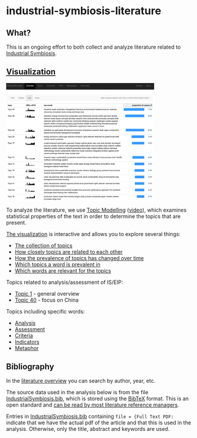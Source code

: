 # industrial-symbiosis-literature

## What?

This is an ongoing effort to both collect and analyze literature related to [Industrial Symbiosis](https://en.wikipedia.org/wiki/Industrial_symbiosis).  

## [Visualization](http://isdata-org.github.io/industrial-symbiosis-literature/topic-modelling-visualization/index.html)
<a href="http://isdata-org.github.io/industrial-symbiosis-literature/topic-modelling-visualization/index.html"><img src="https://github.com/isdata-org/industrial-symbiosis-literature/raw/master/images/TopicModelling.png" width="400"></a>

To analyze the literature, we use [Topic Modelling](https://en.wikipedia.org/wiki/Topic_model) ([video](https://www.youtube.com/watch?v=5mkJcxTK1sQ)), which examines statistical properties of the text in order to determine the topics that are present.  

[The visualization](http://isdata-org.github.io/industrial-symbiosis-literature/topic-modelling-visualization/index.html) is interactive and allows you to explore several things:

* [The collection of topics](http://isdata-org.github.io/industrial-symbiosis-literature/topic-modelling-visualization/index.html#/model/grid)
* [How closely topics are related to each other](http://isdata-org.github.io/industrial-symbiosis-literature/topic-modelling-visualization/index.html#/model/scaled)
* [How the prevalence of topics has changed over time](http://isdata-org.github.io/industrial-symbiosis-literature/topic-modelling-visualization/index.html#/model/list)
* [Which topics a word is prevalent in](http://isdata-org.github.io/industrial-symbiosis-literature/topic-modelling-visualization/index.html#/word/eip)
* [Which words are relevant for the topics](http://isdata-org.github.io/industrial-symbiosis-literature/topic-modelling-visualization/index.html#/words)

Topics related to analysis/assessment of IS/EIP:
* [Topic 1](http://isdata-org.github.io/industrial-symbiosis-literature/topic-modelling-visualization/index.html#/topic/1) - general overview
* [Topic 40](http://isdata-org.github.io/industrial-symbiosis-literature/topic-modelling-visualization/index.html#/topic/40) - focus on China

Topics including specific words:
* [Analysis](http://isdata-org.github.io/industrial-symbiosis-literature/topic-modelling-visualization/index.html#/word/analysis)
* [Assessment](
http://isdata-org.github.io/industrial-symbiosis-literature/topic-modelling-visualization/index.html#/word/assessment)
* [Criteria](http://isdata-org.github.io/industrial-symbiosis-literature/topic-modelling-visualization/index.html#/word/criteria)
* [Indicators](http://isdata-org.github.io/industrial-symbiosis-literature/topic-modelling-visualization/index.html#/word/indicators)
* [Metaphor](http://isdata-org.github.io/industrial-symbiosis-literature/topic-modelling-visualization/index.html#/word/metaphor)

## Bibliography

In the [literature overview](http://isdata-org.github.io/industrial-symbiosis-literature/topic-modelling-visualization/index.html#/bib) you can search by author, year, etc.

The source data used in the analysis below is from the file [IndustrialSymbiosis.bib](IndustrialSymbiosis.bib), which is stored using the [BibTeX](https://en.wikipedia.org/wiki/BibTeX) format.  This is an open standard and [can be read by most literature reference managers](https://en.wikipedia.org/wiki/Comparison_of_reference_management_software#Import_file_formats).

Entries in [IndustrialSymbiosis.bib](IndustrialSymbiosis.bib) containing `file = {Full Text PDF:` indicate that we have the actual pdf of the article and that this is used in the analysis.  Otherwise, only the title, abstract and keywords are used.
